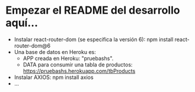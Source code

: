 # Empezar el README del desarrollo aquí...
- Instalar react-router-dom (se especifica la versión 6): npm install react-router-dom@6
- Una base de datos en Heroku es: 
   + APP creada en Heroku: "pruebashs".
   + DATA para consumir una tabla de productos: https://pruebashs.herokuapp.com/tbProducts
- Instalar AXIOS: npm install axios
- ...

